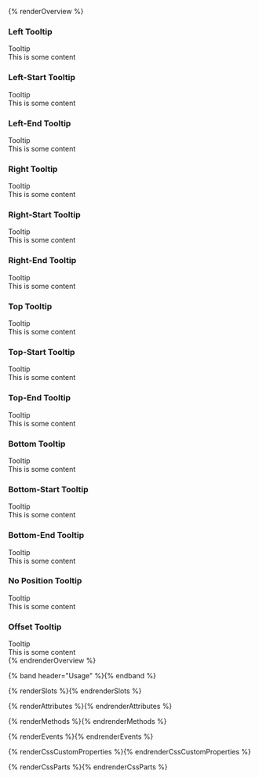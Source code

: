 {% renderOverview %}
### Left Tooltip
<pfe-tooltip position="left">
    <pfe-button>Tooltip</pfe-button>
    <div slot="content">
        This is some content
    </div>
</pfe-tooltip>

### Left-Start Tooltip
<pfe-tooltip position="left-start">
    <pfe-button>Tooltip</pfe-button>
    <div slot="content">
        This is some content
    </div>
</pfe-tooltip>

### Left-End Tooltip
<pfe-tooltip position="left-end">
    <pfe-button>Tooltip</pfe-button>
    <div slot="content">
        This is some content
    </div>
</pfe-tooltip>

### Right Tooltip
<pfe-tooltip position="right">
    <pfe-button>Tooltip</pfe-button>
    <div slot="content">
        This is some content
    </div>
</pfe-tooltip>

### Right-Start Tooltip
<pfe-tooltip position="right-start">
    <pfe-button>Tooltip</pfe-button>
    <div slot="content">
        This is some content
    </div>
</pfe-tooltip>

### Right-End Tooltip
<pfe-tooltip position="right-end">
    <pfe-button>Tooltip</pfe-button>
    <div slot="content">
        This is some content
    </div>
</pfe-tooltip>

### Top Tooltip
<pfe-tooltip position="top">
    <pfe-button>Tooltip</pfe-button>
    <div slot="content">
        This is some content
    </div>
</pfe-tooltip>

### Top-Start Tooltip
<pfe-tooltip position="top-start">
    <pfe-button>Tooltip</pfe-button>
    <div slot="content">
        This is some content
    </div>
</pfe-tooltip>

### Top-End Tooltip
<pfe-tooltip position="top-end">
    <pfe-button>Tooltip</pfe-button>
    <div slot="content">
        This is some content
    </div>
</pfe-tooltip>


### Bottom Tooltip
<pfe-tooltip position="bottom">
    <pfe-button>Tooltip</pfe-button>
    <div slot="content">
        This is some content
    </div>
</pfe-tooltip>

### Bottom-Start Tooltip
<pfe-tooltip position="bottom-start">
    <pfe-button>Tooltip</pfe-button>
    <div slot="content">
        This is some content
    </div>
</pfe-tooltip>

### Bottom-End Tooltip
<pfe-tooltip position="bottom-end">
    <pfe-button>Tooltip</pfe-button>
    <div slot="content">
        This is some content
    </div>
</pfe-tooltip>

### No Position Tooltip
<pfe-tooltip>
    <pfe-button>Tooltip</pfe-button>
    <div slot="content">
        This is some content
    </div>
</pfe-tooltip>

### Offset Tooltip
<pfe-tooltip offset="100,10">
    <pfe-button>Tooltip</pfe-button>
    <div slot="content">
        This is some content
    </div>
</pfe-tooltip>
{% endrenderOverview %}

{% band header="Usage" %}{% endband %}

{% renderSlots %}{% endrenderSlots %}

{% renderAttributes %}{% endrenderAttributes %}

{% renderMethods %}{% endrenderMethods %}

{% renderEvents %}{% endrenderEvents %}

{% renderCssCustomProperties %}{% endrenderCssCustomProperties %}

{% renderCssParts %}{% endrenderCssParts %}
